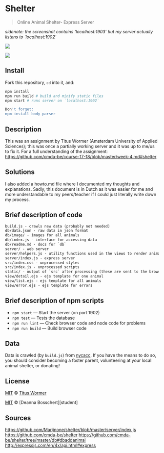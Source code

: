 <!-- lint disable no-html -->

# Shelter

> Online Animal Shelter- Express Server

*sidenote: the screenshot contains 'localhost:1903' but my server actually listens to 'localhost:1902'*

![](screenshot.png)

![](screenshot-detail.png)

## Install

Fork this repository, `cd` into it, and:

```bash
npm install
npm run build # build and minify static files
npm start # runs server on `localhost:1902`

Don't forget:
npm install body-parser
```

## Description
This was an assignment by Titus Wormer (Amsterdam University of Applied Sciences); this was once a partially working server and it was up to me/us to fix it. For a full understanding of the assignment:
https://github.com/cmda-be/course-17-18/blob/master/week-4.md#shelter

## Solutions
I also added a howto.md file where I documented my thoughts and explanations.
Sadly, this document is in Dutch as it was easier for me and more understandable to my peers/teacher if I could just literally write down my process.


## Brief description of code

```txt
build.js - crawls new data (probably not needed)
db/data.json - raw data in json format
db/image/ - images for all animals
db/index.js - interface for accessing data
db/readme.md - docs for `db`
server/ - web server
server/helpers.js - utility functions used in the views to render animals
server/index.js - express server
src/index.css - unprocessed styles
src/index.js - unprocessed scripts
static/ - output of `src` after processing (these are sent to the browser)
view/detail.ejs - ejs template for one animal
view/list.ejs - ejs template for all animals
view/error.ejs - ejs template for errors
```

## Brief description of npm scripts

*   `npm start` — Start the server (on port 1902)
*   `npm test` — Tests the database
*   `npm run lint` — Check browser code and node code for problems
*   `npm run build` — Build browser code

## Data

Data is crawled (by `build.js`) from [nycacc][].
If you have the means to do so, you should consider becoming a foster parent,
volunteering at your local animal shelter, or donating!

## License

[MIT][] © [Titus Wormer][author]

[MIT][] © [Deanna Bosschert][student]

[mit]: license

[author]: http://wooorm.com

[assignment]: https://github.com/cmda-be/course-17-18/blob/master/week-4.md#shelter

## Sources
https://github.com/Marijnone/shelter/blob/master/server/index.js
https://github.com/cmda-be/shelter
https://github.com/cmda-be/shelter/tree/master/db#dbaddanimal
http://expressjs.com/en/4x/api.html#express

[nycacc]: http://nycacc.org
